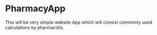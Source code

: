 # PharmacyApp

This will be very simple website App which will consist commonly used calculations by pharmacists.
